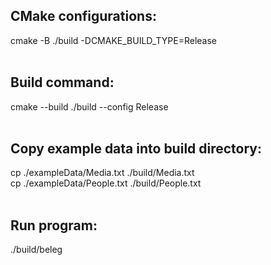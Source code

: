<h2>CMake configurations:</h2>
cmake -B ./build -DCMAKE_BUILD_TYPE=Release <br/> <br/>

<h2>Build command:</h2>
cmake --build ./build --config Release<br/> <br/>

<h2>Copy example data into build directory:</h2>
cp ./exampleData/Media.txt ./build/Media.txt <br/>
cp ./exampleData/People.txt ./build/People.txt<br/> <br/>

<h2>Run program:</h2>
./build/beleg
